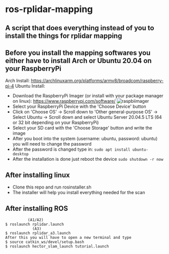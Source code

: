 # ros-rplidar-mapping
A script that does everything instead of you to install the things for rplidar mapping
--------------------------------------------------------------------------------------------------------------------------------------------------------------------------------------------------------------
## Before you install the mapping softwares you either have to install Arch or Ubuntu 20.04 on your RaspberryPi
Arch Install: https://archlinuxarm.org/platforms/armv8/broadcom/raspberry-pi-4
Ubuntu Install:
 - Download the RaspberryPi Imager (or install with your package manager on linux): https://www.raspberrypi.com/software/
  ![raspbiimager](https://github.com/Rajmi105/ros-rplidar-mapping/assets/44523110/e7bb988b-1e84-4f92-a15d-7e594a7cce0e)
 - Select your RaspberryPi Device with the 'Choose Device' button
 - Click on 'Choose OS' -> Scroll down to 'Other general-purpose OS' -> Select Ubuntu -> Scroll down and select Ubuntu Server 20.04.5 LTS (64 or 32 bit depending on your RaspberryPi)
 - Select your SD card with the 'Choose Storage' button and write the image
 - After you boot into the system (username: ubuntu, password: ubuntu) you will need to change the password
 - After the password is changed type in: ```sudo apt install ubuntu-desktop```
 - After the installation is done just reboot the device ```sudo shutdown -r now```
## After installing linux
 - Clone this repo and run rosinstaller.sh
 - The installer will help you install everything needed for the scan
## After installing ROS
```Depending on what lidar sensor you have:
          (A1/A2)
$ roslaunch rplidar.launch
            (A3)
$ roslaunch rplidar_a3.launch
After this you will have to open a new terminal and type
$ source catkin_ws/devel/setup.bash
$ roslaunch hector_slam_launch tutorial.launch
